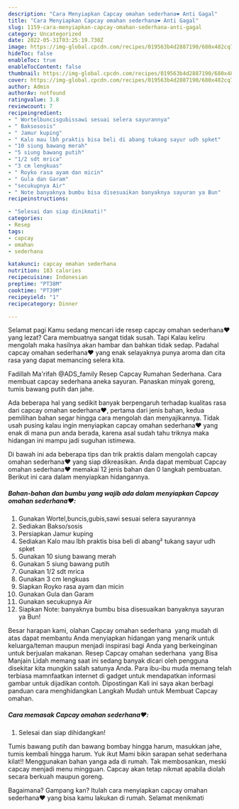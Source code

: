 ```yaml
---
description: "Cara Menyiapkan Capcay omahan sederhana❤️ Anti Gagal"
title: "Cara Menyiapkan Capcay omahan sederhana❤️ Anti Gagal"
slug: 1159-cara-menyiapkan-capcay-omahan-sederhana-anti-gagal
category: Uncategorized
date: 2022-05-31T03:25:19.730Z
image: https://img-global.cpcdn.com/recipes/019563b4d2887190/680x482cq70/capcay-omahan-sederhana-foto-resep-utama.jpg
hideToc: false
enableToc: true
enableTocContent: false
thumbnail: https://img-global.cpcdn.com/recipes/019563b4d2887190/680x482cq70/capcay-omahan-sederhana-foto-resep-utama.jpg
cover: https://img-global.cpcdn.com/recipes/019563b4d2887190/680x482cq70/capcay-omahan-sederhana-foto-resep-utama.jpg
author: Admin
authorAv: notfound
ratingvalue: 3.8
reviewcount: 7
recipeingredient:
- " Wortelbuncisgubissawi sesuai selera sayurannya"
- " Baksososis"
- " Jamur kuping"
- " Kalo mau lbh praktis bisa beli di abang tukang sayur udh spket"
- "10 siung bawang merah"
- "5 siung bawang putih"
- "1/2 sdt mrica"
- "3 cm lengkuas"
- " Royko rasa ayam dan micin"
- " Gula dan Garam"
- "secukupnya Air"
- " Note banyaknya bumbu bisa disesuaikan banyaknya sayuran ya Bun"
recipeinstructions:

- "Selesai dan siap dinikmati!"
categories:
- Resep
tags:
- capcay
- omahan
- sederhana

katakunci: capcay omahan sederhana 
nutrition: 183 calories
recipecuisine: Indonesian
preptime: "PT38M"
cooktime: "PT39M"
recipeyield: "1"
recipecategory: Dinner

---
```



Selamat pagi Kamu sedang mencari ide resep capcay omahan sederhana❤️ yang lezat? Cara membuatnya sangat tidak susah. Tapi Kalau keliru mengolah maka hasilnya akan hambar dan bahkan tidak sedap. Padahal capcay omahan sederhana❤️ yang enak selayaknya punya aroma dan cita rasa yang dapat memancing selera kita.


Fadillah Ma&#39;rifah @ADS_family Resep Capcay Rumahan Sederhana. Cara membuat capcay sederhana aneka sayuran. Panaskan minyak goreng, tumis bawang putih dan jahe.

Ada beberapa hal yang sedikit banyak berpengaruh terhadap kualitas rasa dari capcay omahan sederhana❤️, pertama dari jenis bahan, kedua pemilihan bahan segar hingga cara mengolah dan menyajikannya. Tidak usah pusing kalau ingin menyiapkan capcay omahan sederhana❤️ yang enak di mana pun anda berada, karena asal sudah tahu triknya maka hidangan ini mampu jadi suguhan istimewa.


Di bawah ini ada beberapa tips dan trik praktis dalam mengolah capcay omahan sederhana❤️ yang siap dikreasikan. Anda dapat membuat Capcay omahan sederhana❤️ memakai 12 jenis bahan dan 0 langkah pembuatan. Berikut ini cara dalam menyiapkan hidangannya.

<!--inarticleads1-->

##### Bahan-bahan dan bumbu yang wajib ada dalam menyiapkan Capcay omahan sederhana❤️:

1. Gunakan  Wortel,buncis,gubis,sawi sesuai selera sayurannya
1. Sediakan  Bakso/sosis
1. Persiapkan  Jamur kuping
1. Sediakan  Kalo mau lbh praktis bisa beli di abang² tukang sayur udh spket
1. Gunakan 10 siung bawang merah
1. Gunakan 5 siung bawang putih
1. Gunakan 1/2 sdt mrica
1. Gunakan 3 cm lengkuas
1. Siapkan  Royko rasa ayam dan micin
1. Gunakan  Gula dan Garam
1. Gunakan secukupnya Air
1. Siapkan  Note: banyaknya bumbu bisa disesuaikan banyaknya sayuran ya Bun!


Besar harapan kami, olahan Capcay omahan sederhana ️ yang mudah di atas dapat membantu Anda menyiapkan hidangan yang menarik untuk keluarga/teman maupun menjadi inspirasi bagi Anda yang berkeinginan untuk berjualan makanan. Resep Capcay omahan sederhana ️ yang Bisa Manjain Lidah memang saat ini sedang banyak dicari oleh pengguna disekitar kita mungkin salah satunya Anda. Para ibu-ibu muda memang telah terbiasa mamnfaatkan internet di gadget untuk mendapatkan informasi gambar untuk dijadikan contoh. Dipostingan Kali ini saya akan berbagi panduan cara menghidangkan Langkah Mudah untuk Membuat Capcay omahan. 

<!--inarticleads2-->

##### Cara memasak Capcay omahan sederhana❤️:


1. Selesai dan siap dihidangkan!

Tumis bawang putih dan bawang bombay hingga harum, masukkan jahe, tumis kembali hingga harum. Yuk ikut Mami bikin sarapan sehat sederhana kilat!! Menggunakan bahan yanga ada di rumah. Tak membosankan, meski capcay menjadi menu mingguan. Capcay akan tetap nikmat apabila diolah secara berkuah maupun goreng. 

Bagaimana? Gampang kan? Itulah cara menyiapkan capcay omahan sederhana❤️ yang bisa kamu lakukan di rumah. Selamat menikmati
